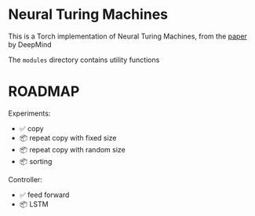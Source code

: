 # Neural Turing Machines

This is a Torch implementation of Neural Turing Machines, from the [paper](https://arxiv.org/abs/1410.5401) by DeepMind


The `modules` directory contains utility functions

# ROADMAP

Experiments:
- ✅ copy
- 📦 repeat copy with fixed size
- 📦 repeat copy with random size
- 📦 sorting

Controller:
- ✅ feed forward
- 📦 LSTM
